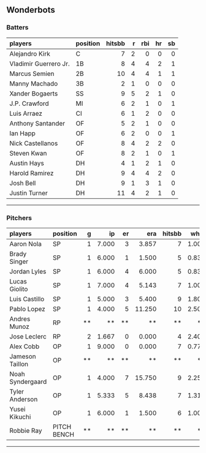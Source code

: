 ## Wonderbots

### Batters

 
|players               |position | hitsbb|  r| rbi| hr| sb| 
|:---------------------|:--------|------:|--:|---:|--:|--:| 
|Alejandro Kirk        |C        |      7|  2|   0|  0|  0| 
|Vladimir Guerrero Jr. |1B       |      8|  4|   4|  2|  1| 
|Marcus Semien         |2B       |     10|  4|   4|  1|  1| 
|Manny Machado         |3B       |      2|  1|   0|  0|  0| 
|Xander Bogaerts       |SS       |      9|  5|   2|  1|  0| 
|J.P. Crawford         |MI       |      6|  2|   1|  0|  1| 
|Luis Arraez           |CI       |      6|  1|   2|  0|  0| 
|Anthony Santander     |OF       |      5|  2|   1|  0|  0| 
|Ian Happ              |OF       |      6|  2|   0|  0|  1| 
|Nick Castellanos      |OF       |      8|  4|   2|  2|  0| 
|Steven Kwan           |OF       |      8|  2|   1|  0|  1| 
|Austin Hays           |DH       |      4|  1|   2|  1|  0| 
|Harold Ramirez        |DH       |      9|  4|   4|  2|  0| 
|Josh Bell             |DH       |      9|  1|   3|  1|  0| 
|Justin Turner         |DH       |     11|  4|   2|  1|  0| 


* * *

### Pitchers

 
|players          |position    |  g|    ip| er|    era| hitsbb|  whip| so|  w| sv| 
|:----------------|:-----------|--:|-----:|--:|------:|------:|-----:|--:|--:|--:| 
|Aaron Nola       |SP          |  1| 7.000|  3|  3.857|      7| 1.000|  3|  0|  0| 
|Brady Singer     |SP          |  1| 6.000|  1|  1.500|      5| 0.833|  5|  1|  0| 
|Jordan Lyles     |SP          |  1| 6.000|  4|  6.000|      5| 0.833|  5|  0|  0| 
|Lucas Giolito    |SP          |  1| 7.000|  4|  5.143|      7| 1.000|  5|  0|  0| 
|Luis Castillo    |SP          |  1| 5.000|  3|  5.400|      9| 1.800|  8|  0|  0| 
|Pablo Lopez      |SP          |  1| 4.000|  5| 11.250|     10| 2.500|  6|  0|  0| 
|Andres Munoz     |RP          | **|    **| **|     **|     **|    **| **| **| **| 
|Jose Leclerc     |RP          |  2| 1.667|  0|  0.000|      4| 2.400|  3|  0|  0| 
|Alex Cobb        |OP          |  1| 9.000|  0|  0.000|      7| 0.778|  4|  1|  0| 
|Jameson Taillon  |OP          | **|    **| **|     **|     **|    **| **| **| **| 
|Noah Syndergaard |OP          |  1| 4.000|  7| 15.750|      9| 2.250|  2|  0|  0| 
|Tyler Anderson   |OP          |  1| 5.333|  5|  8.438|      7| 1.312|  1|  0|  0| 
|Yusei Kikuchi    |OP          |  1| 6.000|  1|  1.500|      6| 1.000|  3|  1|  0| 
|Robbie Ray       |PITCH BENCH | **|    **| **|     **|     **|    **| **| **| **| 


* * *


